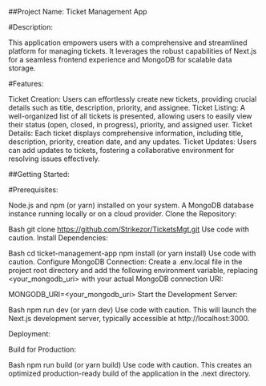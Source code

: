 ##Project Name: Ticket Management App

#Description:

This application empowers users with a comprehensive and streamlined platform for managing tickets. It leverages the robust capabilities of Next.js for a seamless frontend experience and MongoDB for scalable data storage.

#Features:

Ticket Creation: Users can effortlessly create new tickets, providing crucial details such as title, description, priority, and assignee.
Ticket Listing: A well-organized list of all tickets is presented, allowing users to easily view their status (open, closed, in progress), priority, and assigned user.
Ticket Details: Each ticket displays comprehensive information, including title, description, priority, creation date, and any updates.
Ticket Updates: Users can add updates to tickets, fostering a collaborative environment for resolving issues effectively.

##Getting Started:

#Prerequisites:

Node.js and npm (or yarn) installed on your system.
A MongoDB database instance running locally or on a cloud provider.
Clone the Repository:

Bash
git clone https://github.com/Strikezor/TicketsMgt.git
Use code with caution.
Install Dependencies:

Bash
cd ticket-management-app
npm install (or yarn install)
Use code with caution.
Configure MongoDB Connection:
Create a .env.local file in the project root directory and add the following environment variable, replacing <your_mongodb_uri> with your actual MongoDB connection URI:

MONGODB_URI=<your_mongodb_uri>
Start the Development Server:

Bash
npm run dev (or yarn dev)
Use code with caution.
This will launch the Next.js development server, typically accessible at http://localhost:3000.

Deployment:

Build for Production:

Bash
npm run build (or yarn build)
Use code with caution.
This creates an optimized production-ready build of the application in the .next directory.


